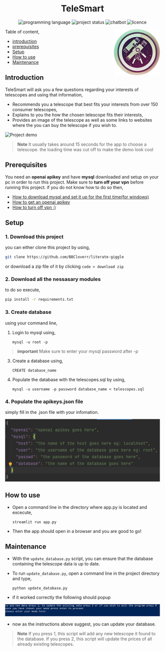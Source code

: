 <div align="center">

# TeleSmart
![programming language][python]
![project status][status]
![chatbot][gpt]
![licence][licence]

</div>

Table of content,
<img src="./media/teles logo1-modified.png" align="right"
     alt="project logo" width="150" height="150">
* [introduction](#introduction)
* [prerequisites](#prerequisites)
* [Setup](#setup)
* [How to use](#how-to-use)
* [Maintenance](#maintenance)

## Introduction

TeleSmart will ask you a few questions regarding your interests of telescopes and using that information,

* Recommends you a telescope that best fits your interests from over 150 consumer telescopes,
* Explains to you the how the chosen telescope fits their interests,
* Provides an image of the telescope as well as some links to websites where the you can buy the telescope if you wish to.

![Project demo][demo]

> **Note**
> It usually takes around 15 seconds for the app to choose a telescope. the loading time was cut off to make the demo look cool

## Prerequisites

You need an **openai apikey** and have **mysql** downloaded and setup on your pc in order to run this project.
Make sure to **turn off your vpn** before running this project.
if you do not know how to do so then,

- [How to download mysql and set it up for the first time(for windows)](https://www.mysqltutorial.org/install-mysql/)
- [How to get an openai apikey](https://www.howtogeek.com/885918/how-to-get-an-openai-api-key/)
- [How to turn off vpn ;)](https://www.youtube.com/watch?v=dQw4w9WgXcQ)

## Setup


### 1.  Download this project

you can either clone this project by using, 
```sh
git clone https://github.com/BBCloverr/literate-giggle
```
or
download a zip file of it by clicking `code > download zip`

### 2. Download all the nessasary modules

to do so execute,
```sh
pip install -r requirements.txt
```

### 3. Create database

using your command line,

1. Login to mysql using,
   ```
   mysql -u root -p
   ```
> **important**
> Make sure to enter your mysql password after -p

3. Create a database using,
    ```
    CREATE database_name
    ```
4. Populate the database with the telescopes.sql by using,
    ```
    mysql -u username -p password database_name < telescopes.sql
    ```

### 4. Populate the apikeys.json file

simply fill in the .json file with your infomation.

<img src="./media/apikeys2.png" alt="image of empty apikeys.json">

## How to use

* Open a command line in the directory where app.py is located and excecute,
    ```
    streamlit run app.py
    ```
* Then the app should open in a browser and you are good to go!

## Maintenance

* With the `update_database.py` script, you can ensure that the database containing the telescope data is up to date.

* To run `update_database.py`, open a command line in the project directory and type,
    ```
    python update_database.py
    ```
* if it worked correctly the following should popup

<img src="./media/update_database prompt.png" alt="prompt of update database">

* now as the instructions above suggest, you can update your database.

> **Note**
> If you press 1, this script will add any new telescope it found to the database.
> If you press 2, this script will update the prices of all already existing telescopes.


[demo]: media/project%20demo2.gif
[licence]: https://img.shields.io/badge/licence-GNU_General_Public_License_v3.0-green
[python]: https://img.shields.io/badge/made_with-Python-blue?logo=python
[gpt]: https://img.shields.io/badge/GPT_3.5_Turbo-20b2aa?logo=openai
[status]: https://img.shields.io/badge/WIP-ffa500
